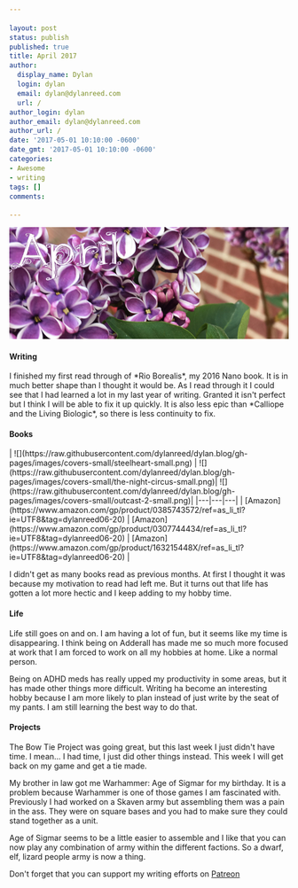```yaml
---

layout: post
status: publish
published: true
title: April 2017
author:
  display_name: Dylan
  login: dylan
  email: dylan@dylanreed.com
  url: /
author_login: dylan
author_email: dylan@dylanreed.com
author_url: /
date: '2017-05-01 10:10:00 -0600'
date_gmt: '2017-05-01 10:10:00 -0600'
categories:
- Awesome
- writing
tags: []
comments:

---
```

![Back yard Lilacs](https://raw.githubusercontent.com/dylanreed/dylan.blog/gh-pages/images/monthly-blog/april.jpg)

<h4>Writing</h4>
I finished my first read through of *Rio Borealis*, my 2016 Nano book. It is in much better shape than I thought it would be. As I read through it I could see that I had learned a lot in my last year of writing. Granted it isn't perfect but I think I will be able to fix it up quickly. It is also less epic than *Calliope and the Living Biologic*, so there is less continuity to fix. 

<h4>Books</h4>
| ![](https://raw.githubusercontent.com/dylanreed/dylan.blog/gh-pages/images/covers-small/steelheart-small.png)  |  ![](https://raw.githubusercontent.com/dylanreed/dylan.blog/gh-pages/images/covers-small/the-night-circus-small.png)|  ![](https://raw.githubusercontent.com/dylanreed/dylan.blog/gh-pages/images/covers-small/outcast-2-small.png)|  
|---|---|---|
| [Amazon](https://www.amazon.com/gp/product/0385743572/ref=as_li_tl?ie=UTF8&tag=dylanreed06-20) | [Amazon](https://www.amazon.com/gp/product/0307744434/ref=as_li_tl?ie=UTF8&tag=dylanreed06-20) | [Amazon](https://www.amazon.com/gp/product/163215448X/ref=as_li_tl?ie=UTF8&tag=dylanreed06-20) | 

I didn't get as many books read as previous months. At first I thought it was because my motivation to read had left me. But it turns out that life has gotten a lot more hectic and I keep adding to my hobby time. 


<h4>Life</h4>
Life still goes on and on. I am having a lot of fun, but it seems like my time is disappearing. I think being on Adderall has made me so much more focused at work that I am forced to work on all my hobbies at home. Like a normal person. 

Being on ADHD meds has really upped my productivity in some areas, but it has made other things more difficult. Writing ha become an interesting hobby because I am more likely to plan instead of just write by the seat of my pants. I am still learning the best way to do that. 

<h4>Projects</h4>
The Bow Tie Project was going great, but this last week I just didn't have time. I mean... I had time, I just did other things instead. This week I will get back on my game and get a tie made. 

My brother in law got me Warhammer: Age of Sigmar for my birthday. It is a problem because Warhammer is one of those games I am fascinated with. Previously I had worked on a Skaven army but assembling them was a pain in the ass. They were on square bases and you had to make sure they could stand together as a unit. 

Age of Sigmar seems to be a little easier to assemble and I like that you can now play any combination of army within the different factions. So a dwarf, elf, lizard people army is now a thing. 

Don't forget that you can support my writing efforts on [Patreon](https://www.patreon.com/dylanreed)